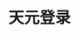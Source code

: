 # 天元登录

<script>
    const params = new URLSearchParams(decodeURIComponent(location.search))
    const token = params.get('__AUTHZ_SSO_TICKET__')
    window.location.href=`vscode://?__AUTHZ_SSO_TICKET__=${token}`
</script>
